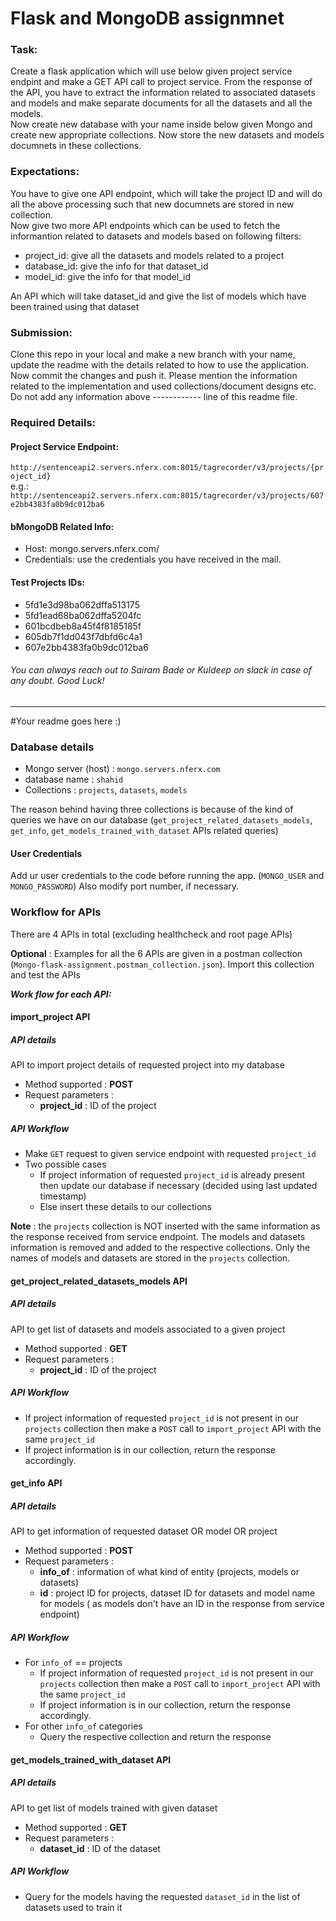 # Flask and MongoDB assignmnet
### Task: 
Create a flask application which will use below given project service endpint and make a GET API call to project service. From the response of the API, you have to extract the information related to associated datasets and models and make separate documents for all the datasets and all the models. \
Now create new database with your name inside below given Mongo and create new appropriate collections. Now store the new datasets and models documnets in these collections.

### Expectations: 
You have to give one API endpoint, which will take the project ID and will do all the above processing such that new documnets are stored in new collection.\
Now give two more API endpoints which can be used to fetch the informantion related to datasets and models based on following filters:
- project_id: give all the datasets and models related to a project
- database_id: give the info for that dataset_id
- model_id: give the info for that model_id

An API which will take dataset_id and give the list of models which have been trained using that dataset

### Submission:
Clone this repo in your local and make a new branch with your name, update the readme with the details related to how to use the application. Now commit the changes and push it. Please mention the information related to the implementation and used collections/document designs etc. Do not add any information above ------------ line of this readme file.

### Required Details:
#### Project Service Endpoint: 
``` http://sentenceapi2.servers.nferx.com:8015/tagrecorder/v3/projects/{project_id} ``` \
  e.g.: `http://sentenceapi2.servers.nferx.com:8015/tagrecorder/v3/projects/607e2bb4383fa0b9dc012ba6`

#### bMongoDB Related Info: 
- Host: mongo.servers.nferx.com/
- Credentials: use the credentials you have received in the mail.

#### Test Projects IDs: 
- 5fd1e3d98ba062dffa513175
- 5fd1ead68ba062dffa5204fc
- 601bcdbeb8a45f4f8185185f
- 605db7f1dd043f7dbfd6c4a1
- 607e2bb4383fa0b9dc012ba6

###### You can always reach out to Sairam Bade or Kuldeep on slack in case of any doubt. Good Luck!
---------------------------------------------
#Your readme goes here :)

### Database details

- Mongo server (host) : `mongo.servers.nferx.com`
- database name : `shahid`
- Collections : `projects`, `datasets`, `models`

The reason behind having three collections is because of the kind of queries we have on our database (`get_project_related_datasets_models`, `get_info`, `get_models_trained_with_dataset` APIs related queries)

#### User Credentials
Add ur user credentials to the code before running the app. (`MONGO_USER` and `MONGO_PASSWORD`)
Also modify port number, if necessary.

### Workflow for APIs
There are 4 APIs in total (excluding healthcheck and root page APIs)

**Optional** : Examples for all the 6 APIs are given in a postman collection (`Mongo-flask-assignment.postman_collection.json`). Import this collection and test the APIs

***Work flow for each API:***

#### import_project API
##### API details
API to import project details of requested project into my database
- Method supported : **POST**
- Request parameters :
  - **project_id** : ID of the project

##### API Workflow
- Make `GET` request to given service endpoint with requested `project_id`
- Two possible cases
  - If project information of requested `project_id` is already present then update our database if necessary (decided using last updated timestamp)
  - Else insert these details to our collections

**Note** : the `projects` collection is NOT inserted with the same information as the response received from service endpoint. The models and datasets information is removed and added to the respective collections. Only the names of models and datasets are stored in the `projects` collection.

#### get_project_related_datasets_models API
##### API details
API to get list of datasets and models associated to a given project
- Method supported : **GET**
- Request parameters :
  - **project_id** : ID of the project

##### API Workflow
- If project information of requested `project_id` is not present in our `projects` collection then make a `POST` call to `import_project` API with the same `project_id`
- If project information is in our collection, return the response accordingly.

#### get_info API
##### API details
API to get information of requested dataset OR model OR project
- Method supported : **POST**
- Request parameters :
  - **info_of** : information of what kind of entity (projects, models or datasets)
  - **id** : project ID for projects, dataset ID for datasets and model name for models ( as models don't have an ID in the response from service endpoint)

##### API Workflow
- For `info_of` == projects
  - If project information of requested `project_id` is not present in our `projects` collection then make a `POST` call to `import_project` API with the same `project_id`
  - If project information is in our collection, return the response accordingly.
- For other `info_of` categories
  - Query the respective collection and return the response

#### get_models_trained_with_dataset API
##### API details
API to get list of models trained with given dataset
- Method supported : **GET**
- Request parameters : 
  - **dataset_id** : ID of the dataset

##### API Workflow
- Query for the models having the requested `dataset_id` in the list of datasets used to train it